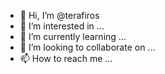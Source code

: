 - 👋 Hi, I’m @terafiros
- 👀 I’m interested in ...
- 🌱 I’m currently learning ...
- 💞️ I’m looking to collaborate on ...
- 📫 How to reach me ...

<!---
terafiros/terafiros is a ✨ special ✨ repository because its `README.md` (this file) appears on your GitHub profile.
You can click the Preview link to take a look at your changes.
--->
